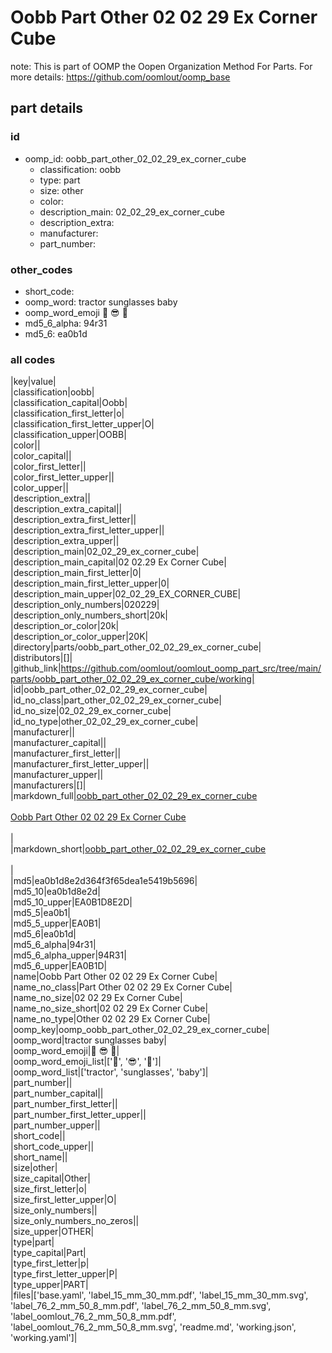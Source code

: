 # Oobb Part Other 02 02 29 Ex Corner Cube  

note: This is part of OOMP the Oopen Organization Method For Parts. For more details: https://github.com/oomlout/oomp_base

##  part details





### id
* oomp_id: oobb_part_other_02_02_29_ex_corner_cube
  * classification: oobb
  * type: part
  * size: other
  * color: 
  * description_main: 02_02_29_ex_corner_cube
  * description_extra: 
  * manufacturer: 
  * part_number: 

### other_codes
* short_code: 
* oomp_word: tractor sunglasses baby
* oomp_word_emoji :tractor: :sunglasses: :baby:
* md5_6_alpha: 94r31
* md5_6: ea0b1d

### all codes 
|key|value|  
|classification|oobb|  
|classification_capital|Oobb|  
|classification_first_letter|o|  
|classification_first_letter_upper|O|  
|classification_upper|OOBB|  
|color||  
|color_capital||  
|color_first_letter||  
|color_first_letter_upper||  
|color_upper||  
|description_extra||  
|description_extra_capital||  
|description_extra_first_letter||  
|description_extra_first_letter_upper||  
|description_extra_upper||  
|description_main|02_02_29_ex_corner_cube|  
|description_main_capital|02 02.29 Ex Corner Cube|  
|description_main_first_letter|0|  
|description_main_first_letter_upper|0|  
|description_main_upper|02_02_29_EX_CORNER_CUBE|  
|description_only_numbers|020229|  
|description_only_numbers_short|20k|  
|description_or_color|20k|  
|description_or_color_upper|20K|  
|directory|parts/oobb_part_other_02_02_29_ex_corner_cube|  
|distributors|[]|  
|github_link|https://github.com/oomlout/oomlout_oomp_part_src/tree/main/parts/oobb_part_other_02_02_29_ex_corner_cube/working|  
|id|oobb_part_other_02_02_29_ex_corner_cube|  
|id_no_class|part_other_02_02_29_ex_corner_cube|  
|id_no_size|02_02_29_ex_corner_cube|  
|id_no_type|other_02_02_29_ex_corner_cube|  
|manufacturer||  
|manufacturer_capital||  
|manufacturer_first_letter||  
|manufacturer_first_letter_upper||  
|manufacturer_upper||  
|manufacturers|[]|  
|markdown_full|[oobb_part_other_02_02_29_ex_corner_cube](https://github.com/oomlout/oomlout_oomp_part_src/tree/main/parts/oobb_part_other_02_02_29_ex_corner_cube/working)<br>[](https://github.com/oomlout/oomlout_oomp_part_src/tree/main/parts/oobb_part_other_02_02_29_ex_corner_cube/working)<br>[Oobb Part Other 02 02 29 Ex Corner Cube](https://github.com/oomlout/oomlout_oomp_part_src/tree/main/parts/oobb_part_other_02_02_29_ex_corner_cube/working)<br><br>|  
|markdown_short|[oobb_part_other_02_02_29_ex_corner_cube](https://github.com/oomlout/oomlout_oomp_part_src/tree/main/parts/oobb_part_other_02_02_29_ex_corner_cube/working)<br><br>|  
|md5|ea0b1d8e2d364f3f65dea1e5419b5696|  
|md5_10|ea0b1d8e2d|  
|md5_10_upper|EA0B1D8E2D|  
|md5_5|ea0b1|  
|md5_5_upper|EA0B1|  
|md5_6|ea0b1d|  
|md5_6_alpha|94r31|  
|md5_6_alpha_upper|94R31|  
|md5_6_upper|EA0B1D|  
|name|Oobb Part Other 02 02 29 Ex Corner Cube|  
|name_no_class|Part Other 02 02 29 Ex Corner Cube|  
|name_no_size|02 02 29 Ex Corner Cube|  
|name_no_size_short|02 02 29 Ex Corner Cube|  
|name_no_type|Other 02 02 29 Ex Corner Cube|  
|oomp_key|oomp_oobb_part_other_02_02_29_ex_corner_cube|  
|oomp_word|tractor sunglasses baby|  
|oomp_word_emoji|:tractor: :sunglasses: :baby:|  
|oomp_word_emoji_list|[':tractor:', ':sunglasses:', ':baby:']|  
|oomp_word_list|['tractor', 'sunglasses', 'baby']|  
|part_number||  
|part_number_capital||  
|part_number_first_letter||  
|part_number_first_letter_upper||  
|part_number_upper||  
|short_code||  
|short_code_upper||  
|short_name||  
|size|other|  
|size_capital|Other|  
|size_first_letter|o|  
|size_first_letter_upper|O|  
|size_only_numbers||  
|size_only_numbers_no_zeros||  
|size_upper|OTHER|  
|type|part|  
|type_capital|Part|  
|type_first_letter|p|  
|type_first_letter_upper|P|  
|type_upper|PART|  
|files|['base.yaml', 'label_15_mm_30_mm.pdf', 'label_15_mm_30_mm.svg', 'label_76_2_mm_50_8_mm.pdf', 'label_76_2_mm_50_8_mm.svg', 'label_oomlout_76_2_mm_50_8_mm.pdf', 'label_oomlout_76_2_mm_50_8_mm.svg', 'readme.md', 'working.json', 'working.yaml']|  
